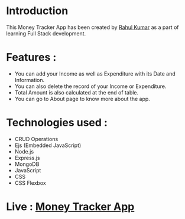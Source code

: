 # Introduction
This Money Tracker App has been created by [Rahul Kumar](https://linkedin.com/in/rahulkumarpahwa) as a part of learning Full Stack development.

# Features :
- You can add your Income as well as Expenditure with its Date and Information.
- You can also delete the record of your Income or Expenditure.
- Total Amount is also calculated at the end of table.
- You can go to About page to know more about the app.

# Technologies used :
- CRUD Operations
- Ejs (Embedded JavaScript)
- Node.js
- Express.js
- MongoDB
- JavaScript
- CSS
- CSS Flexbox

# Live : [Money Tracker App](https://money-tracker-app-by-rahul.onrender.com/)
